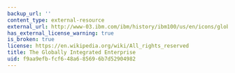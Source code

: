```yaml
---
backup_url: ''
content_type: external-resource
external_url: http://www-03.ibm.com/ibm/history/ibm100/us/en/icons/globalbiz/transform/
has_external_license_warning: true
is_broken: true
license: https://en.wikipedia.org/wiki/All_rights_reserved
title: The Globally Integrated Enterprise
uid: f9aa9efb-fcf6-48a6-8569-6b7d52904982
---
```

